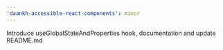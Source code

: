 ```yaml
---
'daankh-accessible-react-components': minor
---
```


Introduce useGlobalStateAndProperties hook, documentation and update README.md
